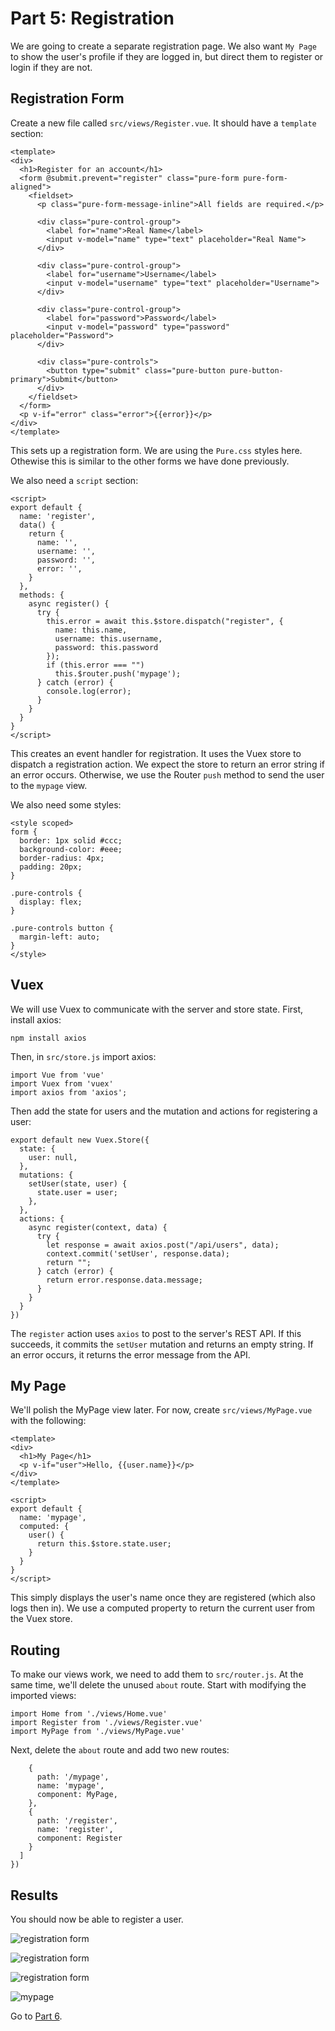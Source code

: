 # Part 5: Registration

We are going to create a separate registration page. We also want `My Page` to
show the user's profile if they are logged in, but direct them to register or
login if they are not.

## Registration Form

Create a new file called `src/views/Register.vue`. It should have a `template` section:

```
<template>
<div>
  <h1>Register for an account</h1>
  <form @submit.prevent="register" class="pure-form pure-form-aligned">
    <fieldset>
      <p class="pure-form-message-inline">All fields are required.</p>

      <div class="pure-control-group">
        <label for="name">Real Name</label>
        <input v-model="name" type="text" placeholder="Real Name">
      </div>

      <div class="pure-control-group">
        <label for="username">Username</label>
        <input v-model="username" type="text" placeholder="Username">
      </div>

      <div class="pure-control-group">
        <label for="password">Password</label>
        <input v-model="password" type="password" placeholder="Password">
      </div>

      <div class="pure-controls">
        <button type="submit" class="pure-button pure-button-primary">Submit</button>
      </div>
    </fieldset>
  </form>
  <p v-if="error" class="error">{{error}}</p>
</div>
</template>
```

This sets up a registration form. We are using the `Pure.css` styles here. Othewise this is similar to the other forms we have done previously.

We also need a `script` section:

```
<script>
export default {
  name: 'register',
  data() {
    return {
      name: '',
      username: '',
      password: '',
      error: '',
    }
  },
  methods: {
    async register() {
      try {
        this.error = await this.$store.dispatch("register", {
          name: this.name,
          username: this.username,
          password: this.password
        });
        if (this.error === "")
          this.$router.push('mypage');
      } catch (error) {
        console.log(error);
      }
    }
  }
}
</script>
```

This creates an event handler for registration. It uses the Vuex store to
dispatch a registration action. We expect the store to return an error string if
an error occurs. Otherwise, we use the Router `push` method to send the user to
the `mypage` view.

We also need some styles:

```
<style scoped>
form {
  border: 1px solid #ccc;
  background-color: #eee;
  border-radius: 4px;
  padding: 20px;
}

.pure-controls {
  display: flex;
}

.pure-controls button {
  margin-left: auto;
}
</style>
```

## Vuex

We will use Vuex to communicate with the
server and store state. First, install axios:

```
npm install axios
```

Then, in `src/store.js` import axios:

```
import Vue from 'vue'
import Vuex from 'vuex'
import axios from 'axios';
```

Then add the state for users and the
mutation and actions for registering
a user:

```
export default new Vuex.Store({
  state: {
    user: null,
  },
  mutations: {
    setUser(state, user) {
      state.user = user;
    },
  },
  actions: {
    async register(context, data) {
      try {
        let response = await axios.post("/api/users", data);
        context.commit('setUser', response.data);
        return "";
      } catch (error) {
        return error.response.data.message;
      }
    }
  }
})
```

The `register` action uses `axios` to post to the server's REST API. If this succeeds, it commits the `setUser` mutation and returns an empty string.
If an error occurs, it returns the
error message from the API.

## My Page

We'll polish the MyPage view later. For
now, create `src/views/MyPage.vue` with the following:

```
<template>
<div>
  <h1>My Page</h1>
  <p v-if="user">Hello, {{user.name}}</p>
</div>
</template>

<script>
export default {
  name: 'mypage',
  computed: {
    user() {
      return this.$store.state.user;
    }
  }
}
</script>
```

This simply displays the user's name once
they are registered (which also logs then in). We use a computed property
to return the current user from the Vuex store.

## Routing

To make our views work, we need to add them to `src/router.js`. At the same
time, we'll delete the unused `about` route. Start with modifying the imported
views:

```
import Home from './views/Home.vue'
import Register from './views/Register.vue'
import MyPage from './views/MyPage.vue'
```

Next, delete the `about` route and add two new routes:

```
    {
      path: '/mypage',
      name: 'mypage',
      component: MyPage,
    },
    {
      path: '/register',
      name: 'register',
      component: Register
    }
  ]
})
```

## Results

You should now be able to register a user.

![registration form](/screenshots/bad-registration.png)

![registration form](/screenshots/bad-registration2.png)

![registration form](/screenshots/registration.png)

![mypage](/screenshots/mypage1.png)

Go to [Part 6](/screenshots/part6.md).
